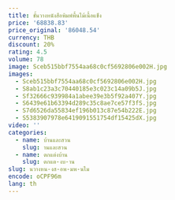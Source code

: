 ```yaml
---
title: ชั้นวางหนังสือพิมพ์พื้นไม้เนื้อแข็ง
price: '68838.83'
price_original: '86048.54'
currency: THB
discount: 20%
rating: 4.5
volume: 78
image: Sceb515bbf7554aa68c0cf5692806e002H.jpg
images:
  - Sceb515bbf7554aa68c0cf5692806e002H.jpg
  - S8ab1c23a3c70440185e3c023c14a09b5J.jpg
  - Sf32666c939984a1abee39e3b5f92a407Y.jpg
  - S6439e61b63394d289c35c8ae7ce57f3fS.jpg
  - S7d6526da55834ef196b013c87e54b222E.jpg
  - S5383907978e6419091551754df15425dX.jpg
video: ''
categories:
  - name: บ้านและสวน
    slug: านและสวน
  - name: ตกแต่งบ้าน
    slug: ตกแต-งบ-าน
slug: นวางหน-งส-อพ-มพ-นไม
encode: oCPF96m
lang: th
---
```

  
